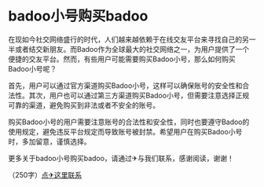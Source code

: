 # badoo小号购买badoo

在现如今社交网络盛行的时代，人们越来越依赖于在线交友平台来寻找自己的另一半或者结交新朋友。而Badoo作为全球最大的社交网络之一，为用户提供了一个便捷的交友平台。然而，有些用户可能需要购买Badoo小号，那么如何购买Badoo小号呢？

首先，用户可以通过官方渠道购买Badoo小号，这样可以确保账号的安全性和合法性。其次，用户也可以通过第三方渠道购买Badoo小号，但需要注意选择正规可靠的渠道，避免购买到非法或者不安全的账号。

购买Badoo小号的用户需要注意账号的合法性和安全性，同时也要遵守Badoo的使用规定，避免违反平台规定而导致账号被封禁。希望用户在购买Badoo小号时，多加留意，谨慎选择。

更多关于badoo小号购买badoo，请通过✈与我们联系，感谢阅读，谢谢！

（250字）[点✈这里联系](https://111.k02.cc)